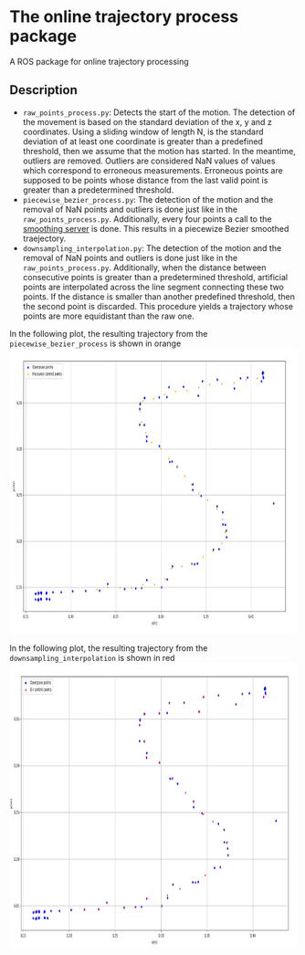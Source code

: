 # The online trajectory process package
A ROS package for online trajectory processing

## Description
* `raw_points_process.py`: Detects the start of the motion. The detection of the movement is based on the standard deviation of the x, y and z coordinates. 
Using a sliding window of length N, is the standard deviation of at least one coordinate is greater than a predefined threshold, then we assume that the motion
has started. In the meantime, outliers are removed. Outliers are considered NaN values of values which correspond to erroneous measurements. Erroneous points
are supposed to be points whose distance from the last valid point is greater than a predetermined threshold.
* `piecewise_bezier_process.py`: The detection of the motion and the removal of NaN points and outliers is done just like in the `raw_points_process.py`.
Additionally, every four points a call to the [smoothing server](https://github.com/ThanasisTs/trajectory_process_utils/tree/master/offline_trajectory_process)
is done. This results in a piecewize Bezier smoothed traejectory.
* `downsampling_interpolation.py`: The detection of the motion and the removal of NaN points and outliers is done just like in the `raw_points_process.py`.
Additionally, when the distance between consecutive points is greater than a predetermined threshold, artificial points are interpolated across the line segment
connecting these two points. If the distance is smaller than another predefined threshold, then the second point is discarded. This procedure yields a trajectory
whose points are more equidistant than the raw one.

In the following plot, the resulting trajectory from the `piecewise_bezier_process` is shown in orange
<img src="https://github.com/ThanasisTs/trajectory_process_utils/blob/master/online_trajectory_process/PW_BZ.png" width="1000" height="500">


In the following plot, the resulting trajectory from the `downsampling_interpolation` is shown in red
<img src="https://github.com/ThanasisTs/trajectory_process_utils/blob/master/online_trajectory_process/DI.png" width="1000" height="500">
